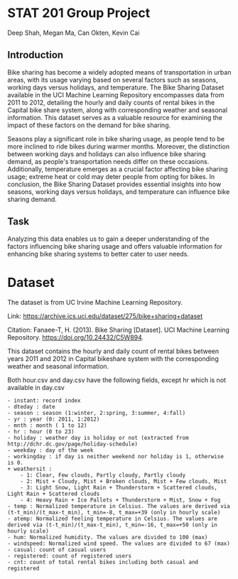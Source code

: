 # STAT 201 Group Project
Deep Shah, Megan Ma, Can Okten, Kevin Cai

## Introduction

Bike sharing has become a widely adopted means of transportation in urban areas, with its usage varying based on several factors such as seasons, working days versus holidays, and temperature. The Bike Sharing Dataset available in the UCI Machine Learning Repository encompasses data from 2011 to 2012, detailing the hourly and daily counts of rental bikes in the Capital bike share system, along with corresponding weather and seasonal information. This dataset serves as a valuable resource for examining the impact of these factors on the demand for bike sharing.

Seasons play a significant role in bike sharing usage, as people tend to be more inclined to ride bikes during warmer months. Moreover, the distinction between working days and holidays can also influence bike sharing demand, as people's transportation needs differ on these occasions. Additionally, temperature emerges as a crucial factor affecting bike sharing usage; extreme heat or cold may deter people from opting for bikes. In conclusion, the Bike Sharing Dataset provides essential insights into how seasons, working days versus holidays, and temperature can influence bike sharing demand. 

## Task

Analyzing this data enables us to gain a deeper understanding of the factors influencing bike sharing usage and offers valuable information for enhancing bike sharing systems to better cater to user needs.

# Dataset

The dataset is from UC Irvine Machine Learning Repository. 

Link: https://archive.ics.uci.edu/dataset/275/bike+sharing+dataset

Citation: Fanaee-T, H. (2013). Bike Sharing [Dataset]. UCI Machine Learning Repository. https://doi.org/10.24432/C5W894.

This dataset contains the hourly and daily count of rental bikes between years 2011 and 2012 in Capital bikeshare system with the corresponding weather and seasonal information.

Both hour.csv and day.csv have the following fields, except hr which is not available in day.csv
	
	- instant: record index
	- dteday : date
	- season : season (1:winter, 2:spring, 3:summer, 4:fall)
	- yr : year (0: 2011, 1:2012)
	- mnth : month ( 1 to 12)
	- hr : hour (0 to 23)
	- holiday : weather day is holiday or not (extracted from http://dchr.dc.gov/page/holiday-schedule)
	- weekday : day of the week
	- workingday : if day is neither weekend nor holiday is 1, otherwise is 0.
	+ weathersit : 
		- 1: Clear, Few clouds, Partly cloudy, Partly cloudy
		- 2: Mist + Cloudy, Mist + Broken clouds, Mist + Few clouds, Mist
		- 3: Light Snow, Light Rain + Thunderstorm + Scattered clouds, Light Rain + Scattered clouds
		- 4: Heavy Rain + Ice Pallets + Thunderstorm + Mist, Snow + Fog
	- temp : Normalized temperature in Celsius. The values are derived via (t-t_min)/(t_max-t_min), t_min=-8, t_max=+39 (only in hourly scale)
	- atemp: Normalized feeling temperature in Celsius. The values are derived via (t-t_min)/(t_max-t_min), t_min=-16, t_max=+50 (only in hourly scale)
	- hum: Normalized humidity. The values are divided to 100 (max)
	- windspeed: Normalized wind speed. The values are divided to 67 (max)
	- casual: count of casual users
	- registered: count of registered users
	- cnt: count of total rental bikes including both casual and registered
